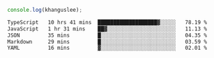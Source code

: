 ```js
console.log(khanguslee);
```

<!--START_SECTION:waka-->

```txt
TypeScript   10 hrs 41 mins  ███████████████████▓░░░░░   78.19 %
JavaScript   1 hr 31 mins    ██▓░░░░░░░░░░░░░░░░░░░░░░   11.13 %
JSON         35 mins         █░░░░░░░░░░░░░░░░░░░░░░░░   04.35 %
Markdown     29 mins         █░░░░░░░░░░░░░░░░░░░░░░░░   03.59 %
YAML         16 mins         ▓░░░░░░░░░░░░░░░░░░░░░░░░   02.01 %
```

<!--END_SECTION:waka-->

<!--
**khanguslee/khanguslee** is a ✨ _special_ ✨ repository because its `README.md` (this file) appears on your GitHub profile.

Here are some ideas to get you started:

- 🔭 I’m currently working on ...
- 🌱 I’m currently learning ...
- 👯 I’m looking to collaborate on ...
- 🤔 I’m looking for help with ...
- 💬 Ask me about ...
- 📫 How to reach me: ...
- 😄 Pronouns: ...
- ⚡ Fun fact: ...
-->
